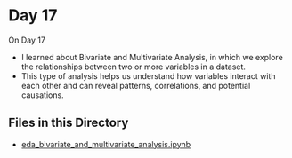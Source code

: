 # Day 17

On Day 17
- I learned about Bivariate and Multivariate Analysis, in which we explore the relationships between two or more variables in a dataset.
- This type of analysis helps us understand how variables interact with each other and can reveal patterns, correlations, and potential causations.

## Files in this Directory

- [eda_bivariate_and_multivariate_analysis.ipynb](eda_bivariate_and_multivariate_analysis.ipynb)